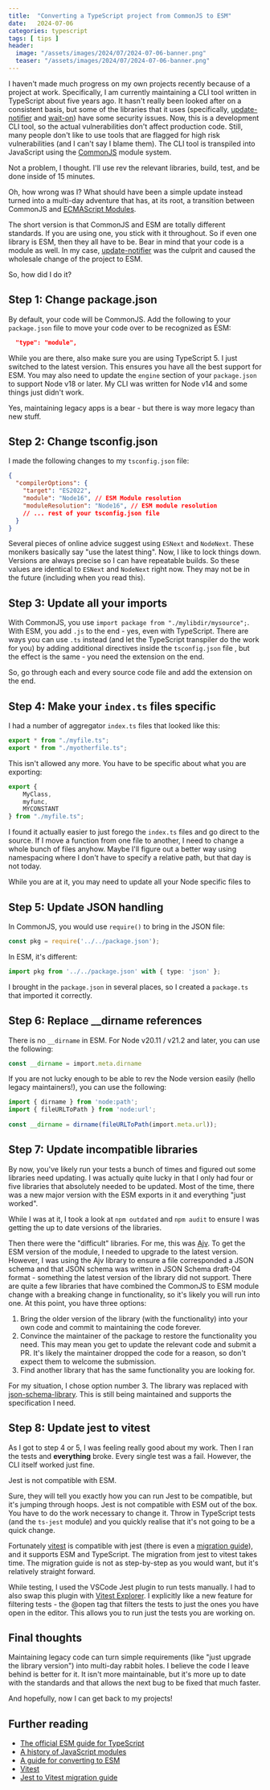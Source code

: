 ```yaml
---
title:  "Converting a TypeScript project from CommonJS to ESM"
date:   2024-07-06
categories: typescript
tags: [ tips ]
header:
  image: "/assets/images/2024/07/2024-07-06-banner.png"
  teaser: "/assets/images/2024/07/2024-07-06-banner.png"
---
```


I haven't made much progress on my own projects recently because of a project at work.  Specifically, I am currently maintaining a CLI tool written in TypeScript about five years ago.  It hasn't really been looked after on a consistent basis, but some of the libraries that it uses (specifically, [update-notifier](https://www.npmjs.com/package/update-notifier) and [wait-on](https://www.npmjs.com/package/wait-on)) have some security issues.  Now, this is a development CLI tool, so the actual vulnerabilities don't affect production code.  Still, many people don't like to use tools that are flagged for high risk vulnerabilities (and I can't say I blame them).  The CLI tool is transpiled into JavaScript using the [CommonJS](https://en.wikipedia.org/wiki/CommonJS) module system.

Not a problem, I thought.  I'll use rev the relevant libraries, build, test, and be done inside of 15 minutes.

Oh, how wrong was I?  What should have been a simple update instead turned into a multi-day adventure that has, at its root, a transition between CommonJS and [ECMAScript Modules](https://nodejs.org/api/esm.html).

The short version is that CommonJS and ESM are totally different standards.  If you are using one, you stick with it throughout.  So if even one library is ESM, then they all have to be.  Bear in mind that your code is a module as well.  In my case, [update-notifier](https://www.npmjs.com/package/update-notifier) was the culprit and caused the wholesale change of the project to ESM.

So, how did I do it?

## Step 1: Change package.json

By default, your code will be CommonJS.  Add the following to your `package.json` file to move your code over to be recognized as ESM:

```json
  "type": "module",
```

While you are there, also make sure you are using TypeScript 5.  I just switched to the latest version.  This ensures you have all the best support for ESM.  You may also need to update the `engine` section of your `package.json` to support Node v18 or later.  My CLI was written for Node v14 and some things just didn't work.

Yes, maintaining legacy apps is a bear - but there is way more legacy than new stuff.

## Step 2: Change tsconfig.json

I made the following changes to my `tsconfig.json` file:

```json
{
  "compilerOptions": {
    "target": "ES2022",
    "module": "Node16", // ESM Module resolution
    "moduleResolution": "Node16", // ESM module resolution
    // ... rest of your tsconfig.json file
  }
}
```

Several pieces of online advice suggest using `ESNext` and `NodeNext`.  These monikers basically say "use the latest thing".  Now, I like to lock things down.  Versions are always precise so I can have repeatable builds.  So these values are identical to `ESNext` and `NodeNext` right now.  They may not be in the future (including when you read this).

## Step 3: Update all your imports

With CommonJS, you use `import package from "./mylibdir/mysource";`.  With ESM, you add `.js` to the end - yes, even with TypeScript.  There are ways you can use `.ts` instead (and let the TypeScript transpiler do the work for you) by adding additional directives inside the `tsconfig.json` file , but the effect is the same - you need the extension on the end.

So, go through each and every source code file and add the extension on the end.

## Step 4: Make your `index.ts` files specific

I had a number of aggregator `index.ts` files that looked like this:

```typescript
export * from "./myfile.ts";
export * from "./myotherfile.ts";
```

This isn't allowed any more.  You have to be specific about what you are exporting:

```typescript
export {
    MyClass,
    myfunc,
    MYCONSTANT
} from "./myfile.ts";
```

I found it actually easier to just forego the `index.ts` files and go direct to the source.  If I move a function from one file to another, I need to change a whole bunch of files anyhow.  Maybe I'll figure out a better way using namespacing where I don't have to specify a relative path, but that day is not today.

While you are at it, you may need to update all your Node specific files to 

## Step 5: Update JSON handling

In CommonJS, you would use `require()` to bring in the JSON file:

```typescript
const pkg = require('../../package.json');
```

In ESM, it's different:

```typescript
import pkg from '../../package.json' with { type: 'json' };
```

I brought in the `package.json` in several places, so I created a `package.ts` that imported it correctly.

## Step 6: Replace __dirname references

There is no `__dirname` in ESM.  For Node v20.11 / v21.2 and later, you can use the following:

```typescript
const __dirname = import.meta.dirname
```

If you are not lucky enough to be able to rev the Node version easily (hello legacy maintainers!), you can use the following:

```typescript
import { dirname } from 'node:path';
import { fileURLToPath } from 'node:url';
    
const __dirname = dirname(fileURLToPath(import.meta.url));
```

## Step 7: Update incompatible libraries

By now, you've likely run your tests a bunch of times and figured out some libraries need updating.  I was actually quite lucky in that I only had four or five libraries that absolutely needed to be updated.  Most of the time, there was a new major version with the ESM exports in it and everything "just worked".

While I was at it, I took a look at `npm outdated` and `npm audit` to ensure I was getting the up to date versions of the libraries.

Then there were the "difficult" libraries.  For me, this was [Ajv](https://ajv.js.org).  To get the ESM version of the module, I needed to upgrade to the latest version.  However, I was using the Ajv library to ensure a file corresponded a JSON schema and that JSON schema was written in JSON Schema draft-04 format - something the latest version of the library did not support.  There are quite a few libraries that have combined the CommonJS to ESM module change with a breaking change in functionality, so it's likely you will run into one.  At this point, you have three options:

1. Bring the older version of the library (with the functionality) into your own code and commit to maintaining the code forever.  
2. Convince the maintainer of the package to restore the functionality you need.  This may mean you get to update the relevant code and submit a PR.  It's likely the maintainer dropped the code for a reason, so don't expect them to welcome the submission.
3. Find another library that has the same functionality you are looking for.

For my situation, I chose option number 3.  The library was replaced with [json-schema-library](https://www.npmjs.com/package/json-schema-library).  This is still being maintained and supports the specification I need.  

## Step 8: Update jest to vitest

As I got to step 4 or 5, I was feeling really good about my work.  Then I ran the tests and **everything** broke.  Every single test was a fail.  However, the CLI itself worked just fine.

Jest is not compatible with ESM.

Sure, they will tell you exactly how you can run Jest to be compatible, but it's jumping through hoops.  Jest is not compatible with ESM out of the box.  You have to do the work necessary to change it.  Throw in TypeScript tests (and the `ts-jest` module) and you quickly realise that it's not going to be a quick change.

Fortunately [vitest](https://vitest.dev/) is compatible with jest (there is even a [migration guide](https://vitest.dev/guide/migration.html#migrating-from-jest)), and it supports ESM and TypeScript.  The migration from jest to vitest takes time.  The migration guide is not as step-by-step as you would want, but it's relatively straight forward.

While testing, I used the VSCode Jest plugin to run tests manually.  I had to also swap this plugin with [Vitest Explorer](https://marketplace.visualstudio.com/items?itemName=vitest.explorer).  I explicitly like a new feature for filtering tests - the @open tag that filters the tests to just the ones you have open in the editor.  This allows you to run just the tests you are working on.

## Final thoughts

Maintaining legacy code can turn simple requirements (like "just upgrade the library version") into multi-day rabbit holes.  I believe the code I leave behind is better for it.  It isn't more maintainable, but it's more up to date with the standards and that allows the next bug to be fixed that much faster.

And hopefully, now I can get back to my projects!

## Further reading

* [The official ESM guide for TypeScript](https://www.typescriptlang.org/docs/handbook/modules/reference.html#node16-nodenext)
* [A history of JavaScript modules](https://developer.mozilla.org/en-US/docs/Web/JavaScript/Guide/Modules)
* [A guide for converting to ESM](https://gist.github.com/sindresorhus/a39789f98801d908bbc7ff3ecc99d99c#how-can-i-make-my-typescript-project-output-esm)
* [Vitest](https://vitest.dev)
* [Jest to Vitest migration guide](https://vitest.dev/guide/migration.html#migrating-from-jest)
